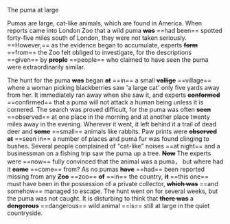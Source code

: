 The puma at large

Pumas are large, cat-like animals, which are found in America.
When reports came into London Zoo that a wild puma ~~**was**~~ ==had been== spotted forty-five miles south of  London, they were not taken seriously.
==However,== as the evidence began to accumulate, experts ~~**form**~~ ==from== the Zoo felt obliged to investigate, for the descriptions ==given== by ~~**prople**~~ ==people== who claimed to have seen the puma were extraordinarily similar.

The hunt for the puma ~~**was**~~ began ~~**at**~~ ==in== a small ~~**vallige**~~ ==village== where a woman picking blackberries saw 'a large cat' only five yards away from her.
It immediately ran away when she saw it, and experts ~~**conformed**~~ ==confirmed== that a puma will not attack a human being unless it is cornered.
The search was proved difficult, for the puma was often ~~**seen**~~ ==observed== at one place in the morning and at another place twenty miles away in the evening.
Wherever it went, it left behind it a trail of dead deer and ~~**some**~~ ==small== animals like rabbits.
Paw prints were ~~**observed at**~~ ==seen in== a number of places and puma fur was found clinging to bushes.
Several people complained of "cat-like" noises ==at night== and a businessman on a fishing trip saw the puma up a tree.
~~**Now**~~ The experts were ==now== fully convinced that the animal was a puma， but where had it ~~**came**~~ ==come== from?
As no pumas ~~**have**~~ ==had== been reported missing from any ~~**Zoo**~~ ==zoo== ~~**of**~~ ==in== the country, ~~**it**~~ ==this one== must have been in the possession of a private collector, ~~**which was**~~ ==and somehow== managed to escape.
The hunt went on for several weeks, but the puma was not caught.
It is disturbing to think that ~~**there was**~~ a ~~**dengerous**~~ ==dangerous== wild animal ==is== still at large in the quiet countryside.

